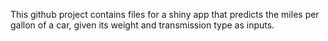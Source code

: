 This github project contains files for a shiny app that predicts the miles per gallon of a car, given its weight and transmission type as inputs.
